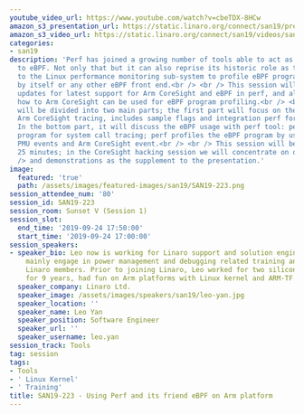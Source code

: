 ```yaml
---
youtube_video_url: https://www.youtube.com/watch?v=cbeTDX-8HCw
amazon_s3_presentation_url: https://static.linaro.org/connect/san19/presentations/san19-223.pdf
amazon_s3_video_url: https://static.linaro.org/connect/san19/videos/san19-223.mp4
categories:
- san19
description: 'Perf has joined a growing number of tools able to act as userspace interface
  to eBPF. Not only that but it can also reprise its historic role as the best interface
  to the Linux performance monitoring sub-system to profile eBPF programs installed
  by itself or any other eBPF front end.<br /> <br /> This session will mainly give
  updates for latest support for Arm CoreSight and eBPF in perf, and also will see
  how to Arm CoreSight can be used for eBPF program profiling.<br /> <br /> This session
  will be divided into two main parts; the first part will focus on the updates for
  Arm CoreSight tracing, includes sample flags and integration perf for test support.
  In the bottom part, it will discuss the eBPF usage with perf tool: perf uses eBPF
  program for system call tracing; perf profiles the eBPF program by using the general
  PMU events and Arm CoreSight event.<br /> <br /> This session will be finished within
  25 minutes; in the CoreSight hacking session we will concentrate on questions<br
  /> and demonstrations as the supplement to the presentation.'
image:
  featured: 'true'
  path: /assets/images/featured-images/san19/SAN19-223.png
session_attendee_num: '80'
session_id: SAN19-223
session_room: Sunset V (Session 1)
session_slot:
  end_time: '2019-09-24 17:50:00'
  start_time: '2019-09-24 17:00:00'
session_speakers:
- speaker_bio: Leo now is working for Linaro support and solution engineering team,
    mainly engage in power management and debugging related training and support for
    Linaro members. Prior to joining Linaro, Leo worked for two silicon companies
    for 9 years, had fun on Arm platforms with Linux kernel and ARM-TF.
  speaker_company: Linaro Ltd.
  speaker_image: /assets/images/speakers/san19/leo-yan.jpg
  speaker_location: ''
  speaker_name: Leo Yan
  speaker_position: Software Engineer
  speaker_url: ''
  speaker_username: leo.yan
session_track: Tools
tag: session
tags:
- Tools
- ' Linux Kernel'
- ' Training'
title: SAN19-223 - Using Perf and its friend eBPF on Arm platform
---
```

